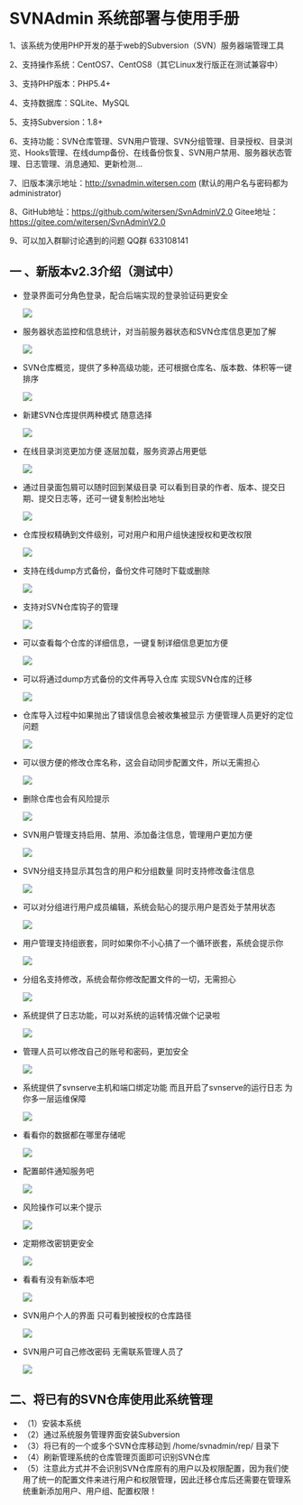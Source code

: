 # SVNAdmin 系统部署与使用手册
1、该系统为使用PHP开发的基于web的Subversion（SVN）服务器端管理工具

2、支持操作系统：CentOS7、CentOS8（其它Linux发行版正在测试兼容中）

3、支持PHP版本：PHP5.4+

4、支持数据库：SQLite、MySQL

5、支持Subversion：1.8+

6、支持功能：SVN仓库管理、SVN用户管理、SVN分组管理、目录授权、目录浏览、Hooks管理、在线dump备份、在线备份恢复、SVN用户禁用、服务器状态管理、日志管理、消息通知、更新检测...

7、旧版本演示地址：http://svnadmin.witersen.com (默认的用户名与密码都为 administrator)

8、GitHub地址：https://github.com/witersen/SvnAdminV2.0 Gitee地址：https://gitee.com/witersen/SvnAdminV2.0

9、可以加入群聊讨论遇到的问题  QQ群 633108141

## 一 、新版本v2.3介绍（测试中）

- 登录界面可分角色登录，配合后端实现的登录验证码更安全

  ![](./00.static/01.images/01.jpg)
  
- 服务器状态监控和信息统计，对当前服务器状态和SVN仓库信息更加了解

  ![](./00.static/01.images/02.jpg)
  
- SVN仓库概览，提供了多种高级功能，还可根据仓库名、版本数、体积等一键排序

  ![](./00.static/01.images/03.jpg)
  
- 新建SVN仓库提供两种模式 随意选择

  ![](./00.static/01.images/04.jpg)
  
- 在线目录浏览更加方便 逐层加载，服务资源占用更低

  ![](./00.static/01.images/05.jpg)
  
- 通过目录面包屑可以随时回到某级目录 可以看到目录的作者、版本、提交日期、提交日志等，还可一键复制检出地址

  ![](./00.static/01.images/06.jpg)
  
- 仓库授权精确到文件级别，可对用户和用户组快速授权和更改权限

  ![](./00.static/01.images/07.jpg)
  
- 支持在线dump方式备份，备份文件可随时下载或删除

  ![](./00.static/01.images/08.jpg)
  
- 支持对SVN仓库钩子的管理

  ![](./00.static/01.images/09.jpg)
  
- 可以查看每个仓库的详细信息，一键复制详细信息更加方便

  ![](./00.static/01.images/10.jpg)
  
- 可以将通过dump方式备份的文件再导入仓库 实现SVN仓库的迁移

  ![](./00.static/01.images/11.jpg)
  
- 仓库导入过程中如果抛出了错误信息会被收集被显示 方便管理人员更好的定位问题

  ![](./00.static/01.images/12.jpg)
  
- 可以很方便的修改仓库名称，这会自动同步配置文件，所以无需担心

  ![](./00.static/01.images/13.jpg)
  
- 删除仓库也会有风险提示

  ![](./00.static/01.images/14.jpg)
  
- SVN用户管理支持启用、禁用、添加备注信息，管理用户更加方便

  ![](./00.static/01.images/15.jpg)
  
- SVN分组支持显示其包含的用户和分组数量 同时支持修改备注信息

  ![](./00.static/01.images/16.jpg)
  
- 可以对分组进行用户成员编辑，系统会贴心的提示用户是否处于禁用状态

  ![](./00.static/01.images/17.jpg)
  
- 用户管理支持组嵌套，同时如果你不小心搞了一个循环嵌套，系统会提示你

  ![](./00.static/01.images/18.jpg)
  
- 分组名支持修改，系统会帮你修改配置文件的一切，无需担心

  ![](./00.static/01.images/19.jpg)
  
- 系统提供了日志功能，可以对系统的运转情况做个记录啦

  ![](./00.static/01.images/20.jpg)
  
- 管理人员可以修改自己的账号和密码，更加安全

  ![](./00.static/01.images/21.jpg)
  
- 系统提供了svnserve主机和端口绑定功能 而且开启了svnserve的运行日志 为你多一层运维保障

  ![](./00.static/01.images/22.jpg)
  
- 看看你的数据都在哪里存储呢

  ![](./00.static/01.images/23.jpg)
  
- 配置邮件通知服务吧

  ![](./00.static/01.images/24.jpg)
  
- 风险操作可以来个提示

  ![](./00.static/01.images/25.jpg)
  
- 定期修改密钥更安全

  ![](./00.static/01.images/26.jpg)
  
- 看看有没有新版本吧

  ![](./00.static/01.images/27.jpg)
  
- SVN用户个人的界面 只可看到被授权的仓库路径

  ![](./00.static/01.images/28.jpg)
  
- SVN用户可自己修改密码 无需联系管理人员了

  ![](./00.static/01.images/29.jpg)

## 二、将已有的SVN仓库使用此系统管理

- （1）安装本系统
- （2）通过系统服务管理界面安装Subversion
- （3）将已有的一个或多个SVN仓库移动到 /home/svnadmin/rep/ 目录下 
- （4）刷新管理系统的仓库管理页面即可识别SVN仓库
- （5）注意此方式并不会识别SVN仓库原有的用户以及权限配置，因为我们使用了统一的配置文件来进行用户和权限管理，因此迁移仓库后还需要在管理系统重新添加用户、用户组、配置权限！